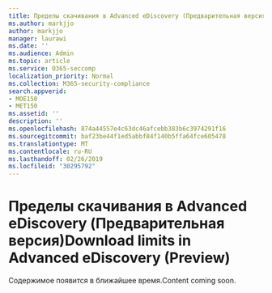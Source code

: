 ```yaml
---
title: Пределы скачивания в Advanced eDiscovery (Предварительная версия)
ms.author: markjjo
author: markjjo
manager: laurawi
ms.date: ''
ms.audience: Admin
ms.topic: article
ms.service: O365-seccomp
localization_priority: Normal
ms.collection: M365-security-compliance
search.appverid:
- MOE150
- MET150
ms.assetid: ''
description: ''
ms.openlocfilehash: 874a44557e4c63dc46afcebb383b6c3974291f16
ms.sourcegitcommit: baf23be44f1ed5abbf84f140b5ffa64fce605478
ms.translationtype: MT
ms.contentlocale: ru-RU
ms.lasthandoff: 02/26/2019
ms.locfileid: "30295792"
---
```

# <a name="download-limits-in-advanced-ediscovery-preview"></a><span data-ttu-id="c7906-102">Пределы скачивания в Advanced eDiscovery (Предварительная версия)</span><span class="sxs-lookup"><span data-stu-id="c7906-102">Download limits in Advanced eDiscovery (Preview)</span></span>

<span data-ttu-id="c7906-103">Содержимое появится в ближайшее время.</span><span class="sxs-lookup"><span data-stu-id="c7906-103">Content coming soon.</span></span>